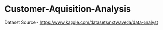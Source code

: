 # Customer-Aquisition-Analysis
Dataset Source -  https://www.kaggle.com/datasets/nxtwaveda/data-analyst
